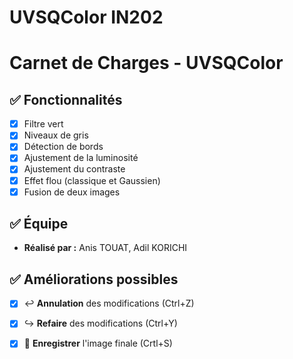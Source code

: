 # UVSQColor IN202
# Carnet de Charges - UVSQColor
## ✅ Fonctionnalités
- [x] Filtre vert
- [x] Niveaux de gris
- [x] Détection de bords
- [x] Ajustement de la luminosité
- [x] Ajustement du contraste
- [x] Effet flou (classique et Gaussien)
- [x] Fusion de deux images

## ✅ Équipe
- **Réalisé par :** Anis TOUAT, Adil KORICHI

## ✅ Améliorations possibles
- [x] ↩️ **Annulation** des modifications (Ctrl+Z)
- [x] ↪️ **Refaire** des modifications (Ctrl+Y)
- [x] 💾 **Enregistrer** l'image finale (Crtl+S)



